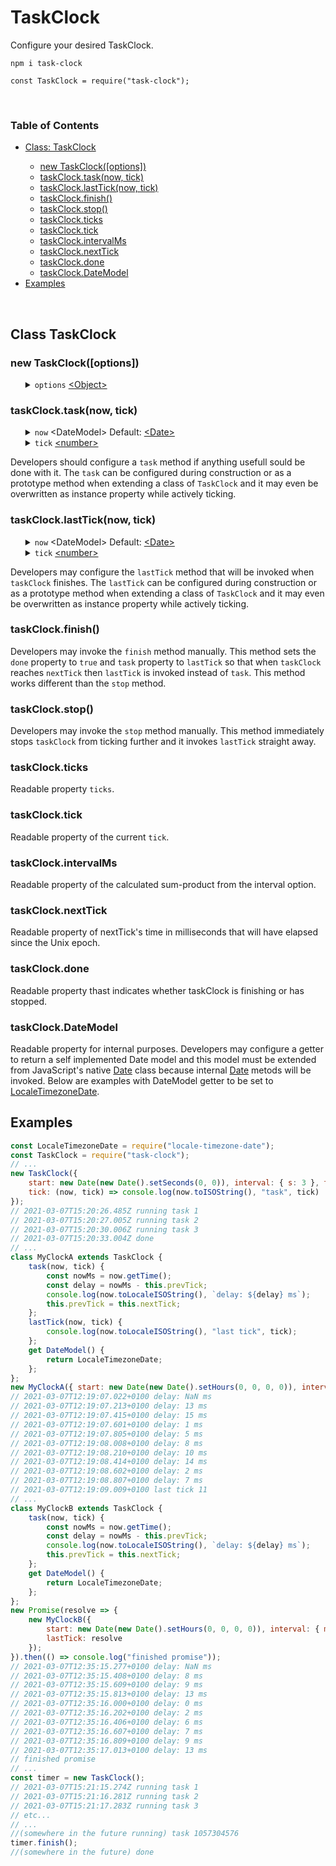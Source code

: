 # TaskClock
Configure your desired TaskClock.
<br>
<pre><code class="language-javascript">npm i task-clock

const TaskClock = require("task-clock");</code></pre>
<br>
<h3>Table of Contents</h3>
<ul> 
    <li><a href="https://github.com/BerendKemper/task-clock#class-taskclock">Class: TaskClock</a></li>
    <ul>
        <li><a href="https://github.com/BerendKemper/task-clock#new-taskclockoptions">new TaskClock([options])</a></li>
        <li><a href="https://github.com/BerendKemper/task-clock#taskclocktasknow-tick">taskClock.task(now, tick)</a></li>
        <li><a href="https://github.com/BerendKemper/task-clock#taskclocklastticknow-tick">taskClock.lastTick(now, tick)</a></li>
        <li><a href="https://github.com/BerendKemper/task-clock#taskclockfinish">taskClock.finish()</a></li>
        <li><a href="https://github.com/BerendKemper/task-clock#taskclockstop">taskClock.stop()</a></li>
        <li><a href="https://github.com/BerendKemper/task-clock#taskclockticks">taskClock.ticks</a></li>
        <li><a href="https://github.com/BerendKemper/task-clock#taskclocktick">taskClock.tick</a></li>
        <li><a href="https://github.com/BerendKemper/task-clock#taskclockintervalms">taskClock.intervalMs</a></li>
        <li><a href="https://github.com/BerendKemper/task-clock#taskclocknexttick">taskClock.nextTick</a></li>
        <li><a href="https://github.com/BerendKemper/task-clock#taskclockdone">taskClock.done</a></li>
        <li><a href="https://github.com/BerendKemper/task-clock#taskclockdatemodel">taskClock.DateModel</a></li>
    </ul>
    <li><a href="https://github.com/BerendKemper/task-clock#examples">Examples</a></li>
</ul>
<br>
<h2>Class TaskClock</h2>
<h3>new TaskClock([options])</h3>
<ul>
	<details>
		<summary>
			<code>options</code> <a href="https://developer.mozilla.org/en-US/docs/Web/JavaScript/Reference/Global_Objects/Object">&lt;Object&gt;</a>
		</summary>
		<ul>
			<details>
				<summary>
					<code>start</code> <a href="https://developer.mozilla.org/en-US/docs/Web/JavaScript/Reference/Global_Objects/Date">&lt;Date&gt;</a> Default: <code>new Date()</code>
				</summary>
				The <code>start</code> option must be an instance of a <a href="https://developer.mozilla.org/en-US/docs/Web/JavaScript/Reference/Global_Objects/Date">Date</a>. If <code>start</code> is a date in the past <code>taskClock</code> calculates when <code>start</code> plus a number of <code>intervalMs</code> surpasses the time it is now and that calculated time is set to be the time of <code>nextTick</code>. If <code>start</code> is a date in the future <code>taskClock</code> waits untill the time it is now surpasses <code>start</code> and start ticking after that. Default for <code>start</code> is the time the instance of <code>taskClock</code> has been created.
			</details>
			<details>
				<summary>
					<code>interval</code> <a href="https://developer.mozilla.org/en-US/docs/Web/JavaScript/Reference/Global_Objects/Object">&lt;Object&gt;</a>
				</summary>
				<ul>
					<details>
						<summary>
							<code>d</code> <a href="https://developer.mozilla.org/en-US/docs/Web/JavaScript/Data_structures#Number_type">&lt;number&gt;</a> Default: <code>0</code>
						</summary>
						Abbreviation for days.
					</details>
					<details>
						<summary>
							<code>h</code> <a href="https://developer.mozilla.org/en-US/docs/Web/JavaScript/Data_structures#Number_type">&lt;number&gt;</a> Default: <code>0</code>
						</summary>
						Abbreviation for hours.
					</details>
					<details>
						<summary>
							<code>m</code> <a href="https://developer.mozilla.org/en-US/docs/Web/JavaScript/Data_structures#Number_type">&lt;number&gt;</a> Default: <code>0</code>
						</summary>
						Abbreviation for minutes.
					</details>
					<details>
						<summary>
							<code>s</code> <a href="https://developer.mozilla.org/en-US/docs/Web/JavaScript/Data_structures#Number_type">&lt;number&gt;</a> Default: <code>0</code>
						</summary>
						Abbreviation for seconds.
					</details>
					<details>
						<summary>
							<code>ms</code> <a href="https://developer.mozilla.org/en-US/docs/Web/JavaScript/Data_structures#Number_type">&lt;number&gt;</a> Default: <code>0</code>
						</summary>
						Abbreviation for milliseconds.
					</details>
				</ul>
				The <code>intervalMs</code> is calculated as the sum-product of each defined parameters and their corresponding milliseconds. The parameters don't require to be integers but can also be decimal numbers. if <code>h</code> is 2.5 hours it's product would result in 9 million millisecons.
			</details>
			<details>
				<summary>
					<code>ticks</code> <a href="https://developer.mozilla.org/en-US/docs/Web/JavaScript/Data_structures#Number_type">&lt;integer&gt;</a> Default: <code>Infinity</code>
				</summary>
				The number of ticks that invoke <code>task</code> untill <code>lastTick</code> is invoked and <code>taskClock</code> stops ticking. Default is <code>Infinity</code> and that is never reached because numbers higher than <a href="https://developer.mozilla.org/en-US/docs/Web/JavaScript/Reference/Global_Objects/Number/MAX_SAFE_INTEGER">MAX_SAFE_INTEGER</a> fail to <a href="https://developer.mozilla.org/en-US/docs/Web/JavaScript/Reference/Operators/Increment">increment</a>.
			</details>
			<details>
				<summary>
					<code>task</code> <a href="https://developer.mozilla.org/en-US/docs/Web/JavaScript/Reference/Global_Objects/Function">&lt;Function&gt;</a>
				</summary>
				<ul>
					<details>
						<summary>
							<code>now</code> &lt;DateModel&gt;</a> Default: <a href="https://developer.mozilla.org/en-US/docs/Web/JavaScript/Reference/Global_Objects/Date">&lt;Date&gt;</a>
						</summary>
						returnes an instance of a <code>DateModel</code> as the first parameter.
					</details>
					<details>
						<summary>
							<code>tick</code> <a href="https://developer.mozilla.org/en-US/docs/Web/JavaScript/Data_structures#Number_type">&lt;number&gt;</a>
						</summary>
						returnes the last <code>tick</code> as the second parameter.
					</details>
				</ul>
				If the <code>task</code> option is a function the created instance of <code>TaskClock</code> will have it's <code>task</code> propery overwriten by the function.
			</details>
			<details>
				<summary>
					<code>lastTick</code> <a href="https://developer.mozilla.org/en-US/docs/Web/JavaScript/Reference/Global_Objects/Function">&lt;Function&gt;</a>
				</summary>
				<ul>
					<details>
						<summary>
							<code>now</code> &lt;DateModel&gt;</a> Default: <a href="https://developer.mozilla.org/en-US/docs/Web/JavaScript/Reference/Global_Objects/Date">&lt;Date&gt;</a>
						</summary>
						returnes an instance of a <code>DateModel</code> as the first parameter.
					</details>
					<details>
						<summary>
							<code>tick</code> <a href="https://developer.mozilla.org/en-US/docs/Web/JavaScript/Data_structures#Number_type">&lt;number&gt;</a>
						</summary>
						returnes the last <code>tick</code> as the second parameter.
					</details>
				</ul>
				If the <code>lastTick</code> option is a function the created instance of <code>TaskClock</code> will have it's <code>lastTick</code> propery overwriten by the function.
			</details>
		</ul>
		Every option is optional and have defaults.
	</details>
</ul>
<h3>taskClock.task(now, tick)</h3>
<ul>
	<details>
		<summary>
			<code>now</code> &lt;DateModel&gt;</a> Default: <a href="https://developer.mozilla.org/en-US/docs/Web/JavaScript/Reference/Global_Objects/Date">&lt;Date&gt;</a>
		</summary>
		returnes an instance of a <code>DateModel</code> as the first parameter.
	</details>
	<details>
		<summary>
			<code>tick</code> <a href="https://developer.mozilla.org/en-US/docs/Web/JavaScript/Data_structures#Number_type">&lt;number&gt;</a>
		</summary>
		returnes the n-th <code>tick</code> as the second parameter, starting from 1, 2, 3 etc.
	</details>
</ul>
Developers should configure a <code>task</code> method if anything usefull sould be done with it. The <code>task</code> can be configured during construction or as a prototype method when extending a class of <code>TaskClock</code> and it may even be overwritten as instance property while actively ticking. 
<h3>taskClock.lastTick(now, tick)</h3>
<ul>
	<details>
		<summary>
			<code>now</code> &lt;DateModel&gt;</a> Default: <a href="https://developer.mozilla.org/en-US/docs/Web/JavaScript/Reference/Global_Objects/Date">&lt;Date&gt;</a>
		</summary>
		returnes an instance of a <code>DateModel</code> as the first parameter.
	</details>
	<details>
		<summary>
			<code>tick</code> <a href="https://developer.mozilla.org/en-US/docs/Web/JavaScript/Data_structures#Number_type">&lt;number&gt;</a>
		</summary>
		returnes the last <code>tick</code> as the second parameter.
	</details>
</ul>
Developers may configure the <code>lastTick</code> method that will be invoked when <code>taskClock</code> finishes. The <code>lastTick</code> can be configured during construction or as a prototype method when extending a class of <code>TaskClock</code> and it may even be overwritten as instance property while actively ticking.
<h3>taskClock.finish()</h3>
Developers may invoke the <code>finish</code> method manually. This method sets the <code>done</code> property to <code>true</code> and <code>task</code> property to <code>lastTick</code> so that when <code>taskClock</code> reaches <code>nextTick</code> then <code>lastTick</code> is invoked instead of <code>task</code>. This method works different than the <code>stop</code> method.
<h3>taskClock.stop()</h3>
Developers may invoke the <code>stop</code> method manually. This method immediately stops <code>taskClock</code> from ticking further and it invokes <code>lastTick</code> straight away.
<h3>taskClock.ticks</h3>
Readable property <code>ticks</code>. 
<h3>taskClock.tick</h3>
Readable property of the current <code>tick</code>.
<h3>taskClock.intervalMs</h3>
Readable property of the calculated sum-product from the interval option.
<h3>taskClock.nextTick</h3>
Readable property of nextTick's time in milliseconds that will have elapsed since the Unix epoch.  
<h3>taskClock.done</h3>
Readable property thast indicates whether taskClock is finishing or has stopped.
<h3>taskClock.DateModel</h3>
Readable property for internal purposes. Developers may configure a getter to return a self implemented Date model and this model must be extended from JavaScript's native <a href="https://developer.mozilla.org/en-US/docs/Web/JavaScript/Reference/Global_Objects/Date">Date</a> class because internal <a href="https://developer.mozilla.org/en-US/docs/Web/JavaScript/Reference/Global_Objects/Date">Date</a> metods will be invoked. Below are examples with DateModel getter to be set to <a href="https://www.npmjs.com/package/locale-timezone-date">LocaleTimezoneDate</a>.
<h2>Examples</h2>

```javascript
const LocaleTimezoneDate = require("locale-timezone-date");
const TaskClock = require("task-clock");
// ...
new TaskClock({
	start: new Date(new Date().setSeconds(0, 0)), interval: { s: 3 }, ticks: 3,
	tick: (now, tick) => console.log(now.toISOString(), "task", tick)
});
// 2021-03-07T15:20:26.485Z running task 1
// 2021-03-07T15:20:27.005Z running task 2
// 2021-03-07T15:20:30.006Z running task 3
// 2021-03-07T15:20:33.004Z done
// ...
class MyClockA extends TaskClock {
	task(now, tick) {
		const nowMs = now.getTime();
		const delay = nowMs - this.prevTick;
		console.log(now.toLocaleISOString(), `delay: ${delay} ms`);
		this.prevTick = this.nextTick;
	};
	lastTick(now, tick) {
		console.log(now.toLocaleISOString(), "last tick", tick);
	};
	get DateModel() {
		return LocaleTimezoneDate;
	};
};
new MyClockA({ start: new Date(new Date().setHours(0, 0, 0, 0)), interval: { ms: 200 }, ticks: 10 });
// 2021-03-07T12:19:07.022+0100 delay: NaN ms
// 2021-03-07T12:19:07.213+0100 delay: 13 ms
// 2021-03-07T12:19:07.415+0100 delay: 15 ms
// 2021-03-07T12:19:07.601+0100 delay: 1 ms
// 2021-03-07T12:19:07.805+0100 delay: 5 ms
// 2021-03-07T12:19:08.008+0100 delay: 8 ms
// 2021-03-07T12:19:08.210+0100 delay: 10 ms
// 2021-03-07T12:19:08.414+0100 delay: 14 ms
// 2021-03-07T12:19:08.602+0100 delay: 2 ms
// 2021-03-07T12:19:08.807+0100 delay: 7 ms
// 2021-03-07T12:19:09.009+0100 last tick 11
// ...
class MyClockB extends TaskClock {
	task(now, tick) {
		const nowMs = now.getTime();
		const delay = nowMs - this.prevTick;
		console.log(now.toLocaleISOString(), `delay: ${delay} ms`);
		this.prevTick = this.nextTick;
	};
	get DateModel() {
		return LocaleTimezoneDate;
	};
};
new Promise(resolve => {
	new MyClockB({
		start: new Date(new Date().setHours(0, 0, 0, 0)), interval: { ms: 200 }, ticks: 10,
		lastTick: resolve
	});
}).then(() => console.log("finished promise"));
// 2021-03-07T12:35:15.277+0100 delay: NaN ms
// 2021-03-07T12:35:15.408+0100 delay: 8 ms
// 2021-03-07T12:35:15.609+0100 delay: 9 ms
// 2021-03-07T12:35:15.813+0100 delay: 13 ms
// 2021-03-07T12:35:16.000+0100 delay: 0 ms
// 2021-03-07T12:35:16.202+0100 delay: 2 ms
// 2021-03-07T12:35:16.406+0100 delay: 6 ms
// 2021-03-07T12:35:16.607+0100 delay: 7 ms
// 2021-03-07T12:35:16.809+0100 delay: 9 ms
// 2021-03-07T12:35:17.013+0100 delay: 13 ms
// finished promise
// ...
const timer = new TaskClock();
// 2021-03-07T15:21:15.274Z running task 1
// 2021-03-07T15:21:16.281Z running task 2
// 2021-03-07T15:21:17.283Z running task 3
// etc...
// ...
//(somewhere in the future running) task 1057304576
timer.finish();
//(somewhere in the future) done
```